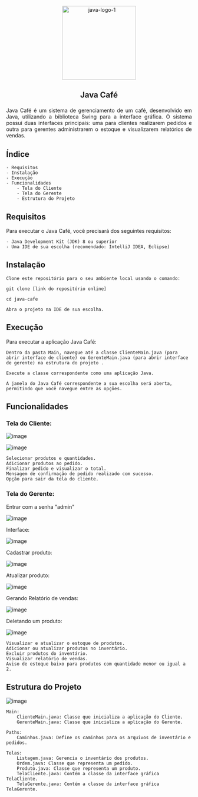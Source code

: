 <p align="center"><img src="https://github.com/lucas-moro/JavaCafe-POO-2024/assets/88462534/bcd5e6ec-54e6-4508-88e7-7026c1f5573f" alt="java-logo-1" width="200"></p>

<h2><p align="center">Java Café</p></h2>

<p align="justify">Java Café é um sistema de gerenciamento de um café, desenvolvido em Java, utilizando a biblioteca Swing para a interface gráfica. O sistema possui duas interfaces principais: uma para clientes realizarem pedidos e outra para gerentes administrarem o estoque e visualizarem relatórios de vendas.</p>

<h2>Índice</h2>

	- Requisitos
	- Instalação
	- Execução
	- Funcionalidades
    	- Tela do Cliente
    	- Tela do Gerente
    	- Estrutura do Projeto

<h2>Requisitos</h2>

Para executar o Java Café, você precisará dos seguintes requisitos:

	- Java Development Kit (JDK) 8 ou superior
	- Uma IDE de sua escolha (recomendado: IntelliJ IDEA, Eclipse)

<h2>Instalação</h2>

	Clone este repositório para o seu ambiente local usando o comando:

	git clone [link do repositório online]
 
	cd java-cafe

	Abra o projeto na IDE de sua escolha.

<h2>Execução</h2>

Para executar a aplicação Java Café:

	Dentro da pasta Main, navegue até a classe ClienteMain.java (para abrir interface de cliente) ou GerenteMain.java (para abrir interface de gerente) na estrutura do projeto .

	Execute a classe correspondente como uma aplicação Java.

	A janela do Java Café correspondente a sua escolha será aberta, permitindo que você navegue entre as opções.


<h2>Funcionalidades</h2>

<h3>Tela do Cliente:</h3>

![image](https://github.com/lucas-moro/JavaCafe-POO-2024/assets/88462534/5d67570c-5c9f-423f-ae92-79dbbc03af12)


![image](https://github.com/lucas-moro/JavaCafe-POO-2024/assets/88462534/ace2e8c5-c763-4344-81f4-c0140010aec8)


	Selecionar produtos e quantidades.
	Adicionar produtos ao pedido.
	Finalizar pedido e visualizar o total.
	Mensagem de confirmação de pedido realizado com sucesso.
	Opção para sair da tela do cliente.

<h3>Tela do Gerente:</h3>

<p>Entrar com a senha "admin"</p>

![image](https://github.com/lucas-moro/JavaCafe-POO-2024/assets/88462534/eb75d091-c053-4770-b389-ac63356e6731)

 <p>Interface:</p>

![image](https://github.com/lucas-moro/JavaCafe-POO-2024/assets/88462534/56b97a8c-2e56-4a31-b8d6-a53166d6f554)


<p>Cadastrar produto:</p>

![image](https://github.com/lucas-moro/JavaCafe-POO-2024/assets/88462534/8c874603-8dd7-4115-bd0a-04f3aa65e5f7)


<p>Atualizar produto:</p>

![image](https://github.com/lucas-moro/JavaCafe-POO-2024/assets/88462534/4cd9fc99-f360-46b9-ab02-3e6fcb0c8477)


Gerando Relatório de vendas:

![image](https://github.com/lucas-moro/JavaCafe-POO-2024/assets/88462534/555c4ea0-292a-4a5a-8808-390635d34d67)


Deletando um produto:

![image](https://github.com/lucas-moro/JavaCafe-POO-2024/assets/88462534/6e608492-bf92-4ad2-bec3-e97c54f4ed6f)

	Visualizar e atualizar o estoque de produtos.
	Adicionar ou atualizar produtos no inventário.
	Excluir produtos do inventário.
	Visualizar relatório de vendas.
	Aviso de estoque baixo para produtos com quantidade menor ou igual a 2.

<h2>Estrutura do Projeto</h2>

![image](https://github.com/lucas-moro/JavaCafe-POO-2024/assets/88462534/251c4891-3843-4005-a267-bae6d9732fca)

	Main:
		ClienteMain.java: Classe que inicializa a aplicação do Cliente.
		GerenteMain.java: Classe que inicializa a aplicação do Gerente.
  
  	Paths:
 		Caminhos.java: Define os caminhos para os arquivos de inventário e pedidos.
   
   	Telas:
 		Listagem.java: Gerencia o inventário dos produtos.
		Ordem.java: Classe que representa um pedido.
 		Produto.java: Classe que representa um produto.
		TelaCliente.java: Contém a classe da interface gráfica TelaCliente.
  		TelaGerente.java: Contém a classe da interface gráfica TelaGerente.
